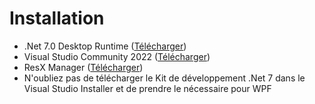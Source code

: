 # Installation

- .Net 7.0 Desktop Runtime ([Télécharger](https://dotnet.microsoft.com/en-us/download/dotnet/thank-you/runtime-desktop-7.0.9-windows-x64-installer))
- Visual Studio Community 2022 ([Télécharger](https://visualstudio.microsoft.com/fr/thank-you-downloading-visual-studio/?sku=Community&channel=Release&version=VS2022&source=VSLandingPage&cid=2030&workload=dotnet-dotnetwebcloud&passive=false#dotnet))
- ResX Manager ([Télécharger](https://marketplace.visualstudio.com/items?itemName=TomEnglert.ResXManager))
- N'oubliez pas de télécharger le Kit de développement .Net 7 dans le Visual Studio Installer et de prendre le nécessaire pour WPF